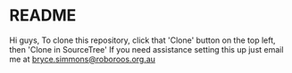 # README #

Hi guys,
To clone this repository, click that 'Clone' button on the top left, then 'Clone in SourceTree'
If you need assistance setting this up just email me at bryce.simmons@roboroos.org.au